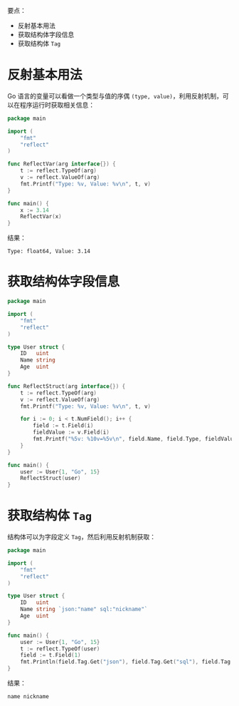 要点：

- 反射基本用法
- 获取结构体字段信息
- 获取结构体 `Tag`



# 反射基本用法

Go 语言的变量可以看做一个类型与值的序偶 `(type, value)`，利用反射机制，可以在程序运行时获取相关信息：

```go
package main

import (
	"fmt"
	"reflect"
)

func ReflectVar(arg interface{}) {
	t := reflect.TypeOf(arg)
	v := reflect.ValueOf(arg)
	fmt.Printf("Type: %v, Value: %v\n", t, v)
}

func main() {
	x := 3.14
	ReflectVar(x)
}
```

结果：

```shell
Type: float64, Value: 3.14
```

# 获取结构体字段信息

```go
package main

import (
	"fmt"
	"reflect"
)

type User struct {
	ID   uint
	Name string
	Age  uint
}

func ReflectStruct(arg interface{}) {
	t := reflect.TypeOf(arg)
	v := reflect.ValueOf(arg)
	fmt.Printf("Type: %v, Value: %v\n", t, v)

	for i := 0; i < t.NumField(); i++ {
		field := t.Field(i)
		fieldValue := v.Field(i)
		fmt.Printf("%5v: %10v=%5v\n", field.Name, field.Type, fieldValue)
	}
}

func main() {
	user := User{1, "Go", 15}
	ReflectStruct(user)
}
```

# 获取结构体 `Tag`

结构体可以为字段定义 `Tag`，然后利用反射机制获取：

```go
package main

import (
	"fmt"
	"reflect"
)

type User struct {
	ID   uint
	Name string `json:"name" sql:"nickname"`
	Age  uint
}

func main() {
	user := User{1, "Go", 15}
	t := reflect.TypeOf(user)
	field := t.Field(1)
	fmt.Println(field.Tag.Get("json"), field.Tag.Get("sql"), field.Tag.Get("fmt"))
}
```

结果：

```shell
name nickname 
```

